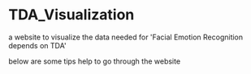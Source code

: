 # TDA_Visualization
a website to visualize the data needed for 'Facial Emotion Recognition depends on TDA'

below are some tips help to go through the website
